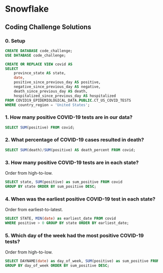 # Snowflake

## Coding Challenge Solutions

### 0. Setup

```sql
CREATE DATABASE code_challenge;
USE DATABASE code_challenge;

CREATE OR REPLACE VIEW covid AS
SELECT
    province_state AS state,
    date,
    positive_since_previous_day AS positive,
    negative_since_previous_day AS negative,
    death_since_previous_day AS death,
    hospitalized_since_previous_day AS hospitalized
FROM COVID19_EPIDEMIOLOGICAL_DATA.PUBLIC.CT_US_COVID_TESTS
WHERE country_region = 'United States';
```

### 1. How many positive COVID-19 tests are in our data?

```sql
SELECT SUM(positive) FROM covid;
```

### 2. What percentage of COVID-19 cases resulted in death?

```sql
SELECT SUM(death)/SUM(positive) AS death_percent FROM covid;
```

### 3. How many positive COVID-19 tests are in each state?

Order from high-to-low.

```sql
SELECT state, SUM(positive) as sum_positive FROM covid
GROUP BY state ORDER BY sum_positive DESC;
```

### 4. When was the earliest positive COVID-19 test in each state?

Order from earliest-to-latest.

```sql
SELECT STATE, MIN(date) as earliest_date FROM covid
WHERE positive > 0 GROUP BY state ORDER BY earliest_date;
```

### 5. Which day of the week had the most positive COVID-19 tests?

Order from high-to-low.

```sql
SELECT DAYNAME(date) as day_of_week, SUM(positive) as sum_positive FROM covid
GROUP BY day_of_week ORDER BY sum_positive DESC;
```
